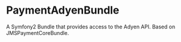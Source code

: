 PaymentAdyenBundle
==================

A Symfony2 Bundle that provides access to the Adyen API. Based on JMSPaymentCoreBundle.
